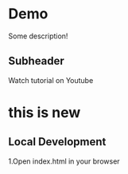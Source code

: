 # Demo 

Some description!


## Subheader

Watch tutorial on Youtube

# this is new

## Local Development 

1.Open index.html in your browser